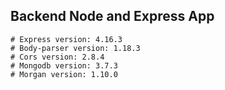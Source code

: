 ## Backend Node and Express App
```
# Express version: 4.16.3
# Body-parser version: 1.18.3
# Cors version: 2.8.4
# Mongodb version: 3.7.3
# Morgan version: 1.10.0